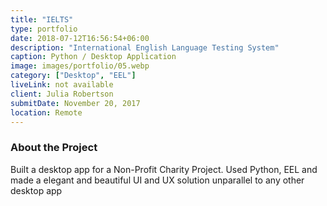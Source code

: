 ```yaml
---
title: "IELTS"
type: portfolio
date: 2018-07-12T16:56:54+06:00
description: "International English Language Testing System"
caption: Python / Desktop Application
image: images/portfolio/05.webp
category: ["Desktop", "EEL"]
liveLink: not available
client: Julia Robertson
submitDate: November 20, 2017
location: Remote
---
```


### About the Project

Built a desktop app for a Non-Profit Charity Project.
Used Python, EEL and made a elegant and beautiful UI and UX solution unparallel to any other desktop app
